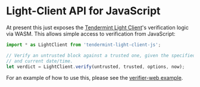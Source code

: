 # Light-Client API for JavaScript

At present this just exposes the [Tendermint Light Client]'s verification logic
via WASM. This allows simple access to verification from JavaScript:

```javascript
import * as LightClient from 'tendermint-light-client-js';

// Verify an untrusted block against a trusted one, given the specified options
// and current date/time.
let verdict = LightClient.verify(untrusted, trusted, options, now);
```

For an example of how to use this, please see the [verifier-web example].

[Tendermint Light Client]: ../light-client/
[verifier-web example]: ./examples/verifier-web/
